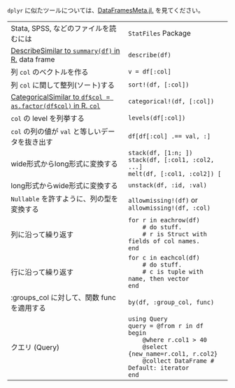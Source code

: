 `dplyr` に似たツールについては、[DataFramesMeta.jl.](https://github.com/JuliaStats/DataFramesMeta.jl) を見てください。

|                                  |                                           |
| -------------------------------- | ----------------------------------------- |
| Stata, SPSS, などのファイルを読むには      | `StatFiles` Package                       |
| <a class="tooltip" href="#">Describe<span>Similar to `summary(df)` in R.</span></a> data frame | `describe(df)` |
| 列 `col` のベクトルを作る  | `v = df[:col]`                            |
| 列 `col` に関して整列(ソート)する         | `sort!(df, [:col])`                       |
| <a class="tooltip" href="#">Categorical<span>Similar to `df$col = as.factor(df$col)` in R.</span> `col` | `categorical!(df, [:col])` |
| `col` の level を列挙する    | `levels(df[:col])`                        |
| `col` の列の値が `val` と等しいデータを抜き出す | `df[df[:col] .== val, :]`                 |
| wide形式からlong形式に変換する | `stack(df, [1:n; ])`<br>`stack(df, [:col1, :col2, ...]`<br>`melt(df, [:col1, :col2]) [` |
| long形式からwide形式に変換する | `unstack(df, :id, :val)`                  |
| `Nullable` を許すように、列の型を変換する    | `allowmissing!(df)` or `allowmissing!(df, :col)` |
| 列に沿って繰り返す                  | `for r in eachrow(df)`<br>`    # do stuff.`<br>`    # r is Struct with fields of col names.`<br>`end` |
| 行に沿って繰り返す                | `for c in eachcol(df)`<br>`    # do stuff.`<br>`    # c is tuple with name, then vector`<br>`end` |
| :groups_col に対して、関数 func を適用する     | `by(df, :group_col, func)`                |
| クエリ (Query)                   | `using Query`<br>`query = @from r in df begin`<br>`    @where r.col1 > 40`<br>`    @select {new_name=r.col1, r.col2}`<br>`    @collect DataFrame # Default: iterator`<br>`end` |

